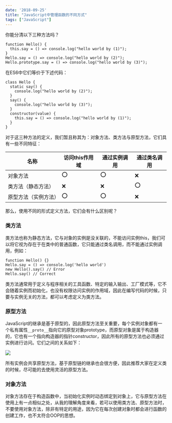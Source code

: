 ```yaml
---
date: '2018-09-25'
title: "JavaScript中管理函数的不同方式"
tags: ["JavaScript"]
---
```


你能分清以下三种方法吗？

```
function Hello() {
  this.say = () => console.log("hello world by (1)");
}
Hello.say = () => console.log("hello world by (2)");
Hello.prototype.say = () => console.log("hello world by (3)");
```

在ES6中它们等价于下述代码：

```
class Hello {
  static say() {
    console.log("hello world by (2)");
  }
  say() {
    console.log("hello world by (3)");
  }
  constructor(value) {
    this.say = () => console.log("hello world by (1)");
  }
}
```

对于这三种方法的定义，我们暂且称其为：对象方法、类方法与原型方法，它们具有一些不同特征：

| 名称                 | 访问this作用域 | 通过实例调用 | 通过类名调用 |
| -------------------- | -------------- | ------------ | ------------ |
| 对象方法             | ⭕️              | ⭕️            | ❌            |
| 类方法（静态方法）   | ❌              | ❌            | ⭕️            |
| 原型方法（实例方法） | ⭕️              | ⭕️            | ❌            |

那么，使用不同的形式定义方法，它们会有什么区别呢？

### 类方法

类方法也称为静态方法，它与对象的实例是没关联的，不能访问实例this，我们可以将它视为存在于在类中的普通函数，它只能通过类名调用，而不能通过实例调用，例如：

```
function Hello() {}
Hello.say = () => console.log('hello world')
new Hello().say() // Error
Hello.say() // Correct
```

类方法通常用于定义与程序相关的工具函数、特定的输入输出、工厂模式等，它不会随着实例而初始化，也没有权限访问实例的作用域，因此在编写代码的时候，只要与实例无关的方法，都可以考虑定义为类方法。

### 原型方法

JavaScript的继承是基于原型的，因此原型方法至关重要，每个实例对象都有一个私有属性`__proto__`指向它的原型对象prototype，而原型对象是属于构造器的，它也有一个指向构造器的指针constructor，因此所有的原型方法也必须通过实例进行访问。它们之间的关系如下：

![](http://qn.vv13.cn/18-9-25/92060693.jpg)

所有实例会共享原型方法，基于原型链的继承也会很方便，因此推荐大家在定义类的时候，尽可能的去使用灵活的原型方法。

### 对象方法

对象方法存在于构造函数中，当初始化实例时动态绑定到对象上，它与原型方法在使用上有一点相似之处，从我的理解角度来看，若可以使用类方法、原型方法时，不要使用对象方法，除非有特定的用途，因为它在每次创建对象时都会进行函数的创建工作，也不太符合OOP的思想。
